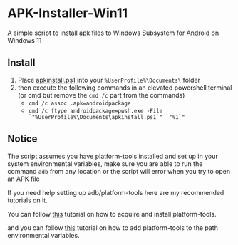 # APK-Installer-Win11

A simple script to install apk files to Windows Subsystem for Android on Windows 11

## Install
1. Place [apkinstall.ps1](./apkinstall.ps1) into your `%UserProfile%\Documents\` folder
2. then execute the following commands in an elevated powershell terminal (or cmd but remove the `cmd /c` part from the commands)
    - ```cmd /c assoc .apk=androidpackage```
    - ```cmd /c ftype androidpackage=pwsh.exe -File `"%UserProfile%\Documents\apkinstall.ps1`" `"%1`"```

## Notice
The script assumes you have platform-tools installed and set up in your system environmental variables, make sure you are able to run the command `adb` from any location or the script will error when you try to open an APK file

If you need help setting up adb/platform-tools here are my recommended tutorials on it.

You can follow [this](https://www.xda-developers.com/install-adb-windows-macos-linux/#adbsetupwindows) tutorial on how to acquire and install platform-tools.

and you can follow [this](https://www.xda-developers.com/adb-fastboot-any-directory-windows-linux/) tutorial on how to add platform-tools to the path environmental variables.